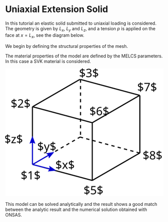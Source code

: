 # Uniaxial Extension Solid

In this tutorial an elastic solid submitted to uniaxial loading is considered.
The geometry is given by $L_x$, $L_y$ and $L_z$, and a tension $p$ is applied on
the face at $x=L_x$, see the diagram below.

We begin by defining the structural properties of the mesh.

The material properties of the model are defined by the MELCS parameters. In this case a SVK material is considered.

![](../../assets/solidCube.svg)


This model can be solved analytically and the result shows a good match between
the analytic result and the numerical solution obtained with ONSAS.
